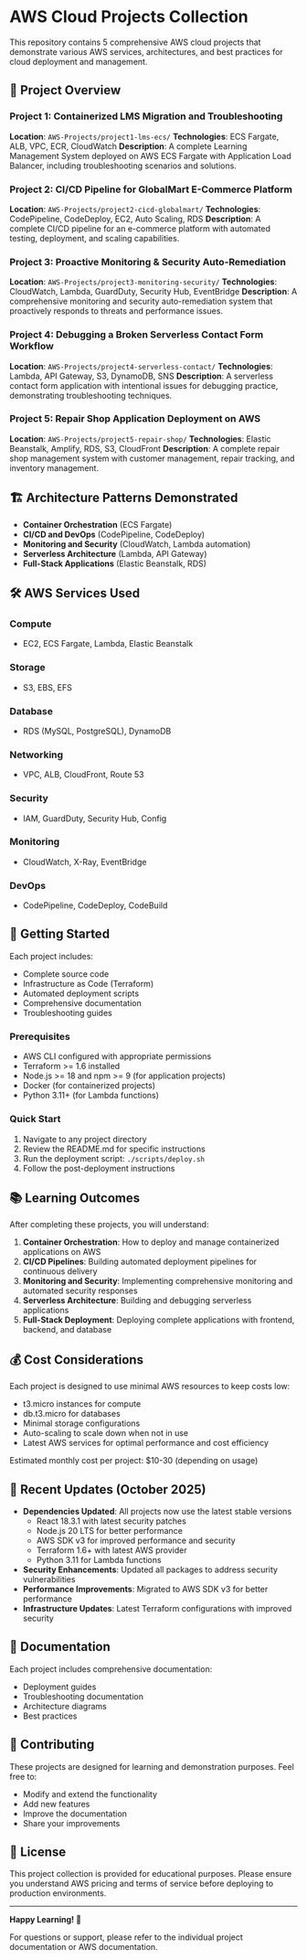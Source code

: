 # AWS Cloud Projects Collection

This repository contains 5 comprehensive AWS cloud projects that demonstrate various AWS services, architectures, and best practices for cloud deployment and management.

## 🚀 Project Overview

### Project 1: Containerized LMS Migration and Troubleshooting
**Location**: `AWS-Projects/project1-lms-ecs/`
**Technologies**: ECS Fargate, ALB, VPC, ECR, CloudWatch
**Description**: A complete Learning Management System deployed on AWS ECS Fargate with Application Load Balancer, including troubleshooting scenarios and solutions.

### Project 2: CI/CD Pipeline for GlobalMart E-Commerce Platform
**Location**: `AWS-Projects/project2-cicd-globalmart/`
**Technologies**: CodePipeline, CodeDeploy, EC2, Auto Scaling, RDS
**Description**: A complete CI/CD pipeline for an e-commerce platform with automated testing, deployment, and scaling capabilities.

### Project 3: Proactive Monitoring & Security Auto-Remediation
**Location**: `AWS-Projects/project3-monitoring-security/`
**Technologies**: CloudWatch, Lambda, GuardDuty, Security Hub, EventBridge
**Description**: A comprehensive monitoring and security auto-remediation system that proactively responds to threats and performance issues.

### Project 4: Debugging a Broken Serverless Contact Form Workflow
**Location**: `AWS-Projects/project4-serverless-contact/`
**Technologies**: Lambda, API Gateway, S3, DynamoDB, SNS
**Description**: A serverless contact form application with intentional issues for debugging practice, demonstrating troubleshooting techniques.

### Project 5: Repair Shop Application Deployment on AWS
**Location**: `AWS-Projects/project5-repair-shop/`
**Technologies**: Elastic Beanstalk, Amplify, RDS, S3, CloudFront
**Description**: A complete repair shop management system with customer management, repair tracking, and inventory management.

## 🏗️ Architecture Patterns Demonstrated

- **Container Orchestration** (ECS Fargate)
- **CI/CD and DevOps** (CodePipeline, CodeDeploy)
- **Monitoring and Security** (CloudWatch, Lambda automation)
- **Serverless Architecture** (Lambda, API Gateway)
- **Full-Stack Applications** (Elastic Beanstalk, RDS)

## 🛠️ AWS Services Used

### Compute
- EC2, ECS Fargate, Lambda, Elastic Beanstalk

### Storage
- S3, EBS, EFS

### Database
- RDS (MySQL, PostgreSQL), DynamoDB

### Networking
- VPC, ALB, CloudFront, Route 53

### Security
- IAM, GuardDuty, Security Hub, Config

### Monitoring
- CloudWatch, X-Ray, EventBridge

### DevOps
- CodePipeline, CodeDeploy, CodeBuild

## 🚀 Getting Started

Each project includes:
- Complete source code
- Infrastructure as Code (Terraform)
- Automated deployment scripts
- Comprehensive documentation
- Troubleshooting guides

### Prerequisites
- AWS CLI configured with appropriate permissions
- Terraform >= 1.6 installed
- Node.js >= 18 and npm >= 9 (for application projects)
- Docker (for containerized projects)
- Python 3.11+ (for Lambda functions)

### Quick Start
1. Navigate to any project directory
2. Review the README.md for specific instructions
3. Run the deployment script: `./scripts/deploy.sh`
4. Follow the post-deployment instructions

## 📚 Learning Outcomes

After completing these projects, you will understand:

1. **Container Orchestration**: How to deploy and manage containerized applications on AWS
2. **CI/CD Pipelines**: Building automated deployment pipelines for continuous delivery
3. **Monitoring and Security**: Implementing comprehensive monitoring and automated security responses
4. **Serverless Architecture**: Building and debugging serverless applications
5. **Full-Stack Deployment**: Deploying complete applications with frontend, backend, and database

## 💰 Cost Considerations

Each project is designed to use minimal AWS resources to keep costs low:
- t3.micro instances for compute
- db.t3.micro for databases
- Minimal storage configurations
- Auto-scaling to scale down when not in use
- Latest AWS services for optimal performance and cost efficiency

Estimated monthly cost per project: $10-30 (depending on usage)

## 🔄 Recent Updates (October 2025)

- **Dependencies Updated**: All projects now use the latest stable versions
  - React 18.3.1 with latest security patches
  - Node.js 20 LTS for better performance
  - AWS SDK v3 for improved performance and security
  - Terraform 1.6+ with latest AWS provider
  - Python 3.11 for Lambda functions
- **Security Enhancements**: Updated all packages to address security vulnerabilities
- **Performance Improvements**: Migrated to AWS SDK v3 for better performance
- **Infrastructure Updates**: Latest Terraform configurations with improved security

## 📖 Documentation

Each project includes comprehensive documentation:
- Deployment guides
- Troubleshooting documentation
- Architecture diagrams
- Best practices

## 🤝 Contributing

These projects are designed for learning and demonstration purposes. Feel free to:
- Modify and extend the functionality
- Add new features
- Improve the documentation
- Share your improvements

## 📄 License

This project collection is provided for educational purposes. Please ensure you understand AWS pricing and terms of service before deploying to production environments.

---

**Happy Learning! 🚀**

For questions or support, please refer to the individual project documentation or AWS documentation.
